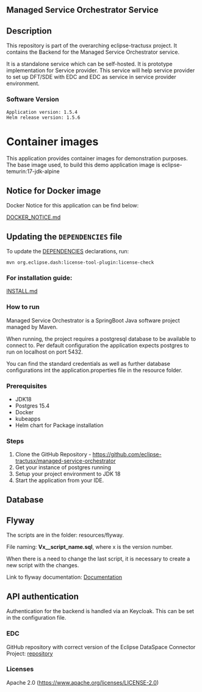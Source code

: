 ## Managed Service Orchestrator Service

## Description

This repository is part of the overarching eclipse-tractusx project. It contains the Backend for the Managed Service Orchestrator service.

It is a standalone service which can be self-hosted.
It is prototype implementation for Service provider.
This service will help service provider to set up DFT/SDE with EDC and EDC as service in service provider environment.


### Software Version

```shell
Application version: 1.5.4
Helm release version: 1.5.6
```

# Container images

This application provides container images for demonstration purposes. The base image used, to build this demo application image is eclipse-temurin:17-jdk-alpine

## Notice for Docker image

Docker Notice for this application can be find below:

 [DOCKER_NOTICE.md](DOCKER_NOTICE.md)

## Updating the `DEPENDENCIES` file

To update the [DEPENDENCIES](./DEPENDENCIES) declarations, run:

```shell
mvn org.eclipse.dash:license-tool-plugin:license-check
```

### For installation guide:

[INSTALL.md](INSTALL.md)


### How to run

Managed Service Orchestrator is a SpringBoot Java software project managed by Maven.

When running, the project requires a postgresql database to be available to connect to. Per default configuration the application expects postgres to run on localhost on port 5432.

You can find the standard credentials as well as further database configurations int the application.properties file in the resource folder.


### Prerequisites
- JDK18
- Postgres 15.4
- Docker
- kubeapps
- Helm chart for Package installation

### Steps
1. Clone the GitHub Repository - https://github.com/eclipse-tractusx/managed-service-orchestrator
2. Get your instance of postgres running
3. Setup your project environment to JDK 18
4. Start the application from your IDE.

## Database
## Flyway
The scripts are in the folder: resources/flyway.<p>
File naming: <b>Vx__script_name.sql</b>, where x is the version number. <p>
When there is a need to change the last script, it is necessary to create a new script with the changes.

Link to flyway documentation: [Documentation](https://flywaydb.org/documentation/)

## API authentication
Authentication for the backend is handled via an Keycloak. This can be set in the configuration file.


### EDC
GitHub repository with correct version of the Eclipse DataSpace Connector Project: [repository](https://github.com/catenax-ng/product-edc)

### Licenses
Apache 2.0 (https://www.apache.org/licenses/LICENSE-2.0)

